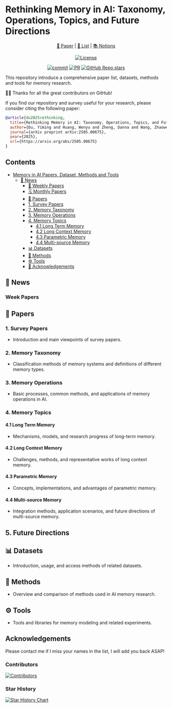 # Rethinking Memory in AI: Taxonomy, Operations, Topics, and Future Directions

<div align="center">
 <p align="center">

<a href="https://arxiv.org/abs/2505.00675">📝 Paper</a> | <a href="#1-Survey-Papers">📄 List</a> | <a href="https://www.notion.so/Huanxuan-Liao-s-Blog-6518cf95f0d54858829b042588ff88bb">📚 Notions</a>

 </p>
</div>
<div align="center">


[![License](https://img.shields.io/github/license/Elvin-Yiming-Du/Survey_Memory_in_AI)](https://github.com/Elvin-Yiming-Du/Survey_Memory_in_AI/blob/main/LICENSE)
<!-- ![Awesome](https://cdn.rawgit.com/sindresorhus/awesome/d7305f38d29fed78fa85652e3a63e154dd8e8829/media/badge.svg) -->
[![commit](https://img.shields.io/github/last-commit/Elvin-Yiming-Du/Survey_Memory_in_AI?color=blue)](https://github.com/Elvin-Yiming-Du/Survey_Memory_in_AI/commits/main)
[![PR](https://img.shields.io/badge/PRs-Welcome-red)](https://github.com/Xnhyacinth/Long_Text_Modeling_Papers/pulls)
[![GitHub Repo stars](https://img.shields.io/github/stars/Elvin-Yiming-Du/Survey_Memory_in_AI)](https://github.com/Elvin-Yiming-Du/Survey_Memory_in_AI)

</div>

This repository introduce a comprehensive paper list, datasets, methods and tools for memory research.

🤝🤝 Thanks for all the great contributors on GitHub!

If you find our repository and survey useful for your research, please consider citing the following paper:

```bibtex
@article{du2025rethinking,
  title={Rethinking Memory in AI: Taxonomy, Operations, Topics, and Future Directions},
  author={Du, Yiming and Huang, Wenyu and Zheng, Danna and Wang, Zhaowei and Montella, Sebastien and Lapata, Mirella and Wong, Kam-Fai and Pan, Jeff Z.},
  journal={arXiv preprint arXiv:2505.00675},
  year={2025},
  url={https://arxiv.org/abs/2505.00675}
}
```

## Contents

- [Memory in AI Papers, Dataset, Methods and Tools](#large-language-model-based-long-context-modeling-papers-and-blogs)
  - [📢 News](#-news)
    - [📅 Weekly Papers](#weekly-papers)
    - [🗓 Monthly Papers](#monthly-papers)
    - [📜 Papers](#-papers)
    - [1. Survey Papers](#1-survey-papers)
    - [2. Memory Taxonomy](#2-memory-taxonomy)
    - [3. Memory Operations](#3-memory-operations)
    - [4. Memory Topics](#4-memory-topics)
        - [4.1 Long Term Memory](#41-long-term-memory)
        - [4.2 Long Context Memory](#42-long-context-memory)
        - [4.3 Parametric Memory](#43-parametric-memory)
        - [4.4 Multi-source Memory](#44-multi-source-memory)
    - [📊 Datasets](#-datasets)
    - [🧠 Methods](#-methods)
    - [⚙️ Tools](#-tools)
    - [🙏 Acknowledgements](#acknowledgements)



## 📢 News

### Week Papers

## 📜 Papers

### 1. Survey Papers
- Introduction and main viewpoints of survey papers.

### 2. Memory Taxonomy
- Classification methods of memory systems and definitions of different memory types.

### 3. Memory Operations
- Basic processes, common methods, and applications of memory operations in AI.

### 4. Memory Topics

#### 4.1 Long Term Memory
- Mechanisms, models, and research progress of long-term memory.

#### 4.2 Long Context Memory
- Challenges, methods, and representative works of long context memory.

#### 4.3 Parametric Memory
- Concepts, implementations, and advantages of parametric memory.

#### 4.4 Multi-source Memory
- Integration methods, application scenarios, and future directions of multi-source memory.

## 5. Future Directions

## 📊 Datasets
- Introduction, usage, and access methods of related datasets.

## 🧠 Methods
- Overview and comparison of methods used in AI memory research.

## ⚙️ Tools
- Tools and libraries for memory modeling and related experiments.


## Acknowledgements

Please contact me if I miss your names in the list, I will add you back ASAP!

### Contributors

<a href="https://github.com/Elvin-Yiming-Du/Survey_Memory_in_AI/graphs/contributors">
  <img src="https://contrib.rocks/image?repo=Elvin-Yiming-Du/Survey_Memory_in_AI" alt="Contributors"/>
</a>

### Star History

[![Star History Chart](https://api.star-history.com/svg?repos=Elvin-Yiming-Du/Survey_Memory_in_AI&type=Timeline)](https://github.com/Elvin-Yiming-Du/Survey_Memory_in_AI/stargazers)


